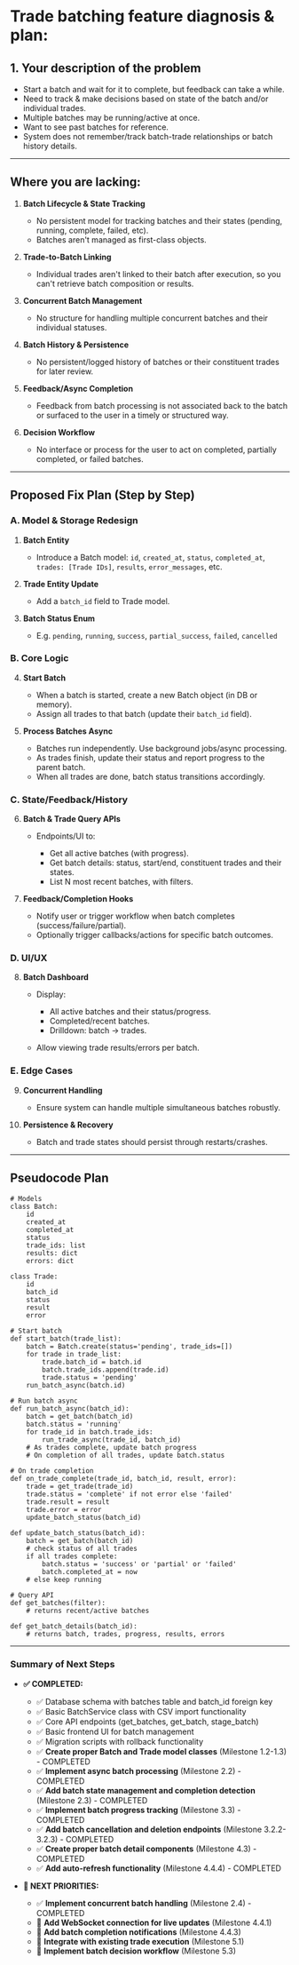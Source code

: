 # **Trade batching feature diagnosis & plan:**

## **1. Your description of the problem**

* Start a batch and wait for it to complete, but feedback can take a while.
* Need to track & make decisions based on state of the batch and/or individual trades.
* Multiple batches may be running/active at once.
* Want to see past batches for reference.
* System does not remember/track batch-trade relationships or batch history details.

---

## **Where you are lacking:**

1. **Batch Lifecycle & State Tracking**

   * No persistent model for tracking batches and their states (pending, running, complete, failed, etc).
   * Batches aren't managed as first-class objects.

2. **Trade-to-Batch Linking**

   * Individual trades aren't linked to their batch after execution, so you can't retrieve batch composition or results.

3. **Concurrent Batch Management**

   * No structure for handling multiple concurrent batches and their individual statuses.

4. **Batch History & Persistence**

   * No persistent/logged history of batches or their constituent trades for later review.

5. **Feedback/Async Completion**

   * Feedback from batch processing is not associated back to the batch or surfaced to the user in a timely or structured way.

6. **Decision Workflow**

   * No interface or process for the user to act on completed, partially completed, or failed batches.

---

## **Proposed Fix Plan (Step by Step)**

### **A. Model & Storage Redesign**

1. **Batch Entity**

   * Introduce a Batch model:
     `id`, `created_at`, `status`, `completed_at`, `trades: [Trade IDs]`, `results`, `error_messages`, etc.
2. **Trade Entity Update**

   * Add a `batch_id` field to Trade model.
3. **Batch Status Enum**

   * E.g. `pending`, `running`, `success`, `partial_success`, `failed`, `cancelled`

### **B. Core Logic**

4. **Start Batch**

   * When a batch is started, create a new Batch object (in DB or memory).
   * Assign all trades to that batch (update their `batch_id` field).
5. **Process Batches Async**

   * Batches run independently. Use background jobs/async processing.
   * As trades finish, update their status and report progress to the parent batch.
   * When all trades are done, batch status transitions accordingly.

### **C. State/Feedback/History**

6. **Batch & Trade Query APIs**

   * Endpoints/UI to:

     * Get all active batches (with progress).
     * Get batch details: status, start/end, constituent trades and their states.
     * List N most recent batches, with filters.
7. **Feedback/Completion Hooks**

   * Notify user or trigger workflow when batch completes (success/failure/partial).
   * Optionally trigger callbacks/actions for specific batch outcomes.

### **D. UI/UX**

8. **Batch Dashboard**

   * Display:

     * All active batches and their status/progress.
     * Completed/recent batches.
     * Drilldown: batch → trades.
   * Allow viewing trade results/errors per batch.

### **E. Edge Cases**

9. **Concurrent Handling**

   * Ensure system can handle multiple simultaneous batches robustly.
10. **Persistence & Recovery**

    * Batch and trade states should persist through restarts/crashes.

---

## **Pseudocode Plan**

```plaintext
# Models
class Batch:
    id
    created_at
    completed_at
    status
    trade_ids: list
    results: dict
    errors: dict

class Trade:
    id
    batch_id
    status
    result
    error

# Start batch
def start_batch(trade_list):
    batch = Batch.create(status='pending', trade_ids=[])
    for trade in trade_list:
        trade.batch_id = batch.id
        batch.trade_ids.append(trade.id)
        trade.status = 'pending'
    run_batch_async(batch.id)

# Run batch async
def run_batch_async(batch_id):
    batch = get_batch(batch_id)
    batch.status = 'running'
    for trade_id in batch.trade_ids:
        run_trade_async(trade_id, batch_id)
    # As trades complete, update batch progress
    # On completion of all trades, update batch.status

# On trade completion
def on_trade_complete(trade_id, batch_id, result, error):
    trade = get_trade(trade_id)
    trade.status = 'complete' if not error else 'failed'
    trade.result = result
    trade.error = error
    update_batch_status(batch_id)

def update_batch_status(batch_id):
    batch = get_batch(batch_id)
    # check status of all trades
    if all trades complete:
        batch.status = 'success' or 'partial' or 'failed'
        batch.completed_at = now
    # else keep running

# Query API
def get_batches(filter):
    # returns recent/active batches

def get_batch_details(batch_id):
    # returns batch, trades, progress, results, errors
```

---

### **Summary of Next Steps**

* **✅ COMPLETED:**
  * ✅ Database schema with batches table and batch_id foreign key
  * ✅ Basic BatchService class with CSV import functionality
  * ✅ Core API endpoints (get_batches, get_batch, stage_batch)
  * ✅ Basic frontend UI for batch management
  * ✅ Migration scripts with rollback functionality
  * ✅ **Create proper Batch and Trade model classes** (Milestone 1.2-1.3) - COMPLETED
  * ✅ **Implement async batch processing** (Milestone 2.2) - COMPLETED
  * ✅ **Add batch state management and completion detection** (Milestone 2.3) - COMPLETED
  * ✅ **Implement batch progress tracking** (Milestone 3.3) - COMPLETED
  * ✅ **Add batch cancellation and deletion endpoints** (Milestone 3.2.2-3.2.3) - COMPLETED
  * ✅ **Create proper batch detail components** (Milestone 4.3) - COMPLETED
  * ✅ **Add auto-refresh functionality** (Milestone 4.4.4) - COMPLETED

* **🔄 NEXT PRIORITIES:**
  * ✅ **Implement concurrent batch handling** (Milestone 2.4) - COMPLETED
  * 🔄 **Add WebSocket connection for live updates** (Milestone 4.4.1)
  * 🔄 **Add batch completion notifications** (Milestone 4.4.3)
  * 🔄 **Integrate with existing trade execution** (Milestone 5.1)
  * 🔄 **Implement batch decision workflow** (Milestone 5.3)